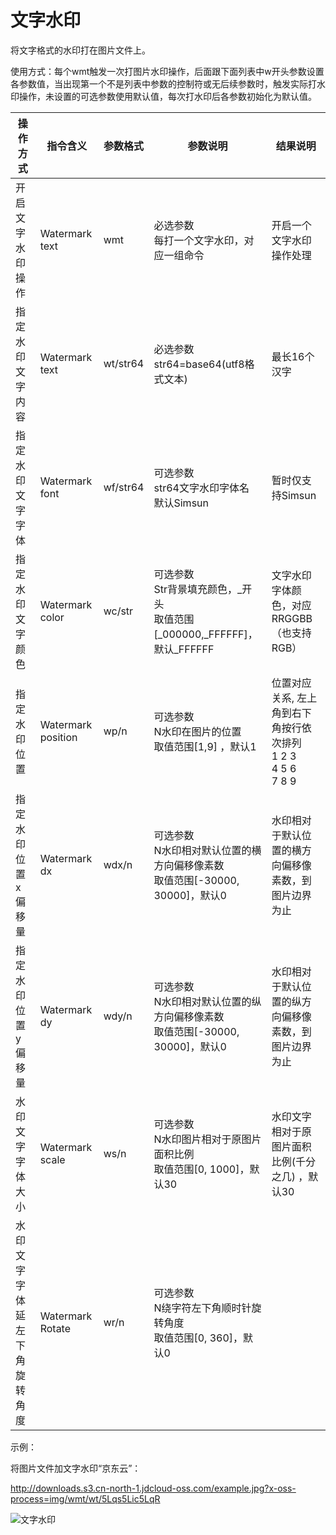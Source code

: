 # 文字水印

将文字格式的水印打在图片文件上。

使用方式：每个wmt触发一次打图片水印操作，后面跟下面列表中w开头参数设置各参数值，当出现第一个不是列表中参数的控制符或无后续参数时，触发实际打水印操作，未设置的可选参数使用默认值，每次打水印后各参数初始化为默认值。

|操作方式|指令含义|参数格式|参数说明|结果说明|
|-|-|-|-|-|
|开启文字水印操作|Watermark text|wmt|必选参数<br>每打一个文字水印，对应一组命令|开启一个文字水印操作处理|
|指定水印文字内容|Watermark text|wt/str64|必选参数<br>str64=base64(utf8格式文本)|最长16个汉字|
|指定水印文字字体|Watermark font|wf/str64|可选参数<br>str64文字水印字体名<br>默认Simsun|暂时仅支持Simsun|
|指定水印文字颜色|Watermark color|wc/str|可选参数<br>Str背景填充颜色，_开头<br>取值范围[_000000,_FFFFFF]，默认_FFFFFF|文字水印字体颜色，对应RRGGBB（也支持RGB）|
|指定水印位置|Watermark position|wp/n|可选参数<br>N水印在图片的位置<br>取值范围[1,9] ，默认1|位置对应关系, 左上角到右下角按行依次排列<br>1 2 3<br>4 5 6<br>7 8 9|
|指定水印位置x偏移量|Watermark dx|wdx/n|可选参数<br>N水印相对默认位置的横方向偏移像素数<br>取值范围[-30000, 30000]，默认0|水印相对于默认位置的横方向偏移像素数，到图片边界为止|
|指定水印位置y偏移量|Watermark dy|wdy/n|可选参数<br>N水印相对默认位置的纵方向偏移像素数<br>取值范围[-30000, 30000]，默认0|水印相对于默认位置的纵方向偏移像素数，到图片边界为止|
|水印文字字体大小|Watermark scale|ws/n|可选参数<br>N水印图片相对于原图片面积比例<br>取值范围[0, 1000]，默认30|水印文字相对于原图片面积比例(千分之几) ，默认30|
|水印文字字体延左下角旋转角度|Watermark Rotate|wr/n|可选参数<br>N绕字符左下角顺时针旋转角度<br>取值范围[0, 360]，默认0||

示例：

将图片文件加文字水印“京东云”：

http://downloads.s3.cn-north-1.jdcloud-oss.com/example.jpg?x-oss-process=img/wmt/wt/5Lqs5Lic5LqR

![文字水印](../../../../../image/Object-Storage-Service/OSS-063.jpg)
